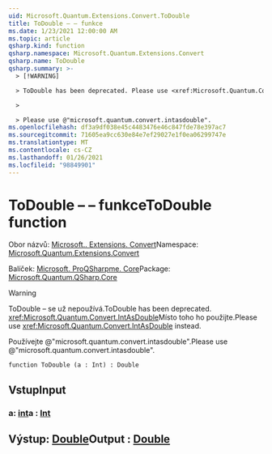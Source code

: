 ```yaml
---
uid: Microsoft.Quantum.Extensions.Convert.ToDouble
title: ToDouble – – funkce
ms.date: 1/23/2021 12:00:00 AM
ms.topic: article
qsharp.kind: function
qsharp.namespace: Microsoft.Quantum.Extensions.Convert
qsharp.name: ToDouble
qsharp.summary: >-
  > [!WARNING]

  > ToDouble has been deprecated. Please use <xref:Microsoft.Quantum.Convert.IntAsDouble> instead.

  >

  > Please use @"microsoft.quantum.convert.intasdouble".
ms.openlocfilehash: df3a9df038e45c4483476e46c847fde78e397ac7
ms.sourcegitcommit: 71605ea9cc630e84e7ef29027e1f0ea06299747e
ms.translationtype: MT
ms.contentlocale: cs-CZ
ms.lasthandoff: 01/26/2021
ms.locfileid: "98849901"
---
```

# <a name="todouble-function"></a><span data-ttu-id="b07ea-102">ToDouble – – funkce</span><span class="sxs-lookup"><span data-stu-id="b07ea-102">ToDouble function</span></span>

<span data-ttu-id="b07ea-103">Obor názvů: [Microsoft.. Extensions. Convert](xref:Microsoft.Quantum.Extensions.Convert)</span><span class="sxs-lookup"><span data-stu-id="b07ea-103">Namespace: [Microsoft.Quantum.Extensions.Convert](xref:Microsoft.Quantum.Extensions.Convert)</span></span>

<span data-ttu-id="b07ea-104">Balíček: [Microsoft. ProQSharpme. Core](https://nuget.org/packages/Microsoft.Quantum.QSharp.Core)</span><span class="sxs-lookup"><span data-stu-id="b07ea-104">Package: [Microsoft.Quantum.QSharp.Core](https://nuget.org/packages/Microsoft.Quantum.QSharp.Core)</span></span>


> [!WARNING]
> <span data-ttu-id="b07ea-105">ToDouble – se už nepoužívá.</span><span class="sxs-lookup"><span data-stu-id="b07ea-105">ToDouble has been deprecated.</span></span> <span data-ttu-id="b07ea-106"><xref:Microsoft.Quantum.Convert.IntAsDouble>Místo toho ho použijte.</span><span class="sxs-lookup"><span data-stu-id="b07ea-106">Please use <xref:Microsoft.Quantum.Convert.IntAsDouble> instead.</span></span>
>
> <span data-ttu-id="b07ea-107">Používejte @"microsoft.quantum.convert.intasdouble".</span><span class="sxs-lookup"><span data-stu-id="b07ea-107">Please use @"microsoft.quantum.convert.intasdouble".</span></span>



```qsharp
function ToDouble (a : Int) : Double
```


## <a name="input"></a><span data-ttu-id="b07ea-108">Vstup</span><span class="sxs-lookup"><span data-stu-id="b07ea-108">Input</span></span>

### <a name="a--int"></a><span data-ttu-id="b07ea-109">a: [int](xref:microsoft.quantum.lang-ref.int)</span><span class="sxs-lookup"><span data-stu-id="b07ea-109">a : [Int](xref:microsoft.quantum.lang-ref.int)</span></span>





## <a name="output--double"></a><span data-ttu-id="b07ea-110">Výstup: [Double](xref:microsoft.quantum.lang-ref.double)</span><span class="sxs-lookup"><span data-stu-id="b07ea-110">Output : [Double](xref:microsoft.quantum.lang-ref.double)</span></span>


